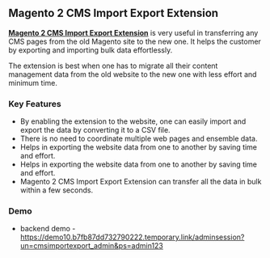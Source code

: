 <body>
	<main>
		<div class="content-wrapper">
			<div class="content-inner">
				<h2>Magento 2 CMS Import Export Extension</h2>
				<p><strong><a href="https://www.mageants.com/cms-import-export-extension-for-magento-2.html">Magento 2 CMS Import Export Extension</a></strong> is very useful in transferring any CMS pages from the old Magento site to the new one. It helps the customer by exporting and importing bulk data effortlessly.</p>
				<p>The extension is best when one has to migrate all their content management data from the old website to the new one with less effort and minimum time.</p>
				<div class="features-wrapper">
					<h3>Key Features</h3>
					<ul>
						<li>By enabling the extension to the website, one can easily import and export the data by converting it to a CSV file.</li>
						<li>There is no need to coordinate multiple web pages and ensemble data.</li>
						<li>Helps in exporting the website data from one to another by saving time and effort.</li>
						<li>Helps in exporting the website data from one to another by saving time and effort.</li>
						<li>Magento 2 CMS Import Export Extension can transfer all the data in bulk within a few seconds.</li>
					</ul>
				</div>
				<div class="more-features">
					<h3>Demo</h3>
					<ul>
						<li>backend demo - <a href="https://demo10.b7fb87dd732790222.temporary.link/adminsession?un=cmsimportexport_admin&ps=admin123">https://demo10.b7fb87dd732790222.temporary.link/adminsession?un=cmsimportexport_admin&ps=admin123</a></li>
					</ul>
				</div>
			</div>
		</div>
	</main>
</body>
